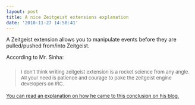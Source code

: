 ```yaml
---
layout: post
title: A nice Zeitgeist extensions explanation
date: '2010-11-27 14:50:41'
---
```


A Zeitgeist extension allows you to manipulate events before they are pulled/pushed from/into Zeitgeist.

According to Mr. Sinha:
<blockquote>
<h3><span style="font-weight: normal; font-size: 13px;">I don’t think writing zeitgeist extension is a rocket science from any angle. All your need is patience and courage to poke the zeitgeist engine developers on IRC.</span></h3>
</blockquote>
<span style="font-weight: normal; font-size: 13px;"><a href="http://milky.manishsinha.net/2010/11/27/zeitgeist-daemon-extensions-explained/">You can read an explanation on how he came to this conclusion on his blog.</a></span>